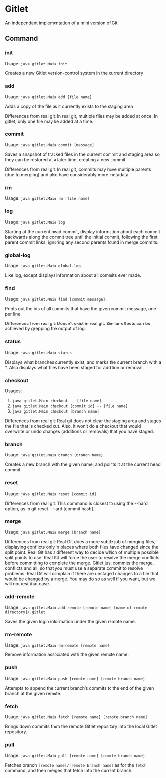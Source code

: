 # Gitlet
An independant implementation of a mini version of Git

## Command

### init

Usage: `java gitlet.Main init`

Creates a new Gitlet version-control system in the current directory

### add

Usage: `java gitlet.Main add [file name]`

Adds a copy of the file as it currently exists to the staging area

Differences from real git: In real git, multiple files may be added at once. In gitlet, only one file may be added at a time.

### commit

Usage: `java gitlet.Main commit [message]`

Saves a snapshot of tracked files in the current commit and staging area so they can be restored at a later time, creating a new commit.

Differences from real git: In real git, commits may have multiple parents (due to merging) and also have considerably more metadata.

### rm

Usage: `java gitlet.Main rm [file name]`

### log

Usage: `java gitlet.Main log`

Starting at the current head commit, display information about each commit backwards along the commit tree until the initial commit, following the first parent commit links, ignoring any second parents found in merge commits.

### global-log

Usage: `java gitlet.Main global-log`

Like log, except displays information about all commits ever made. 

### find

Usage: `java gitlet.Main find [commit message]`

Prints out the ids of all commits that have the given commit message, one per line.

Differences from real git: Doesn’t exist in real git. Similar effects can be achieved by grepping the output of log.

### status

Usage: `java gitlet.Main status`

Displays what branches currently exist, and marks the current branch with a *. Also displays what files have been staged for addition or removal.

### checkout

Usages:
1. `java gitlet.Main checkout -- [file name]`
2. `java gitlet.Main checkout [commit id] -- [file name]`
3. `java gitlet.Main checkout [branch name]`

Differences from real git: Real git does not clear the staging area and stages the file that is checked out. Also, it won’t do a checkout that would overwrite or undo changes (additions or removals) that you have staged.

### branch

Usage: `java gitlet.Main branch [branch name]`

Creates a new branch with the given name, and points it at the current head commit.

### reset

Usage: `java gitlet.Main reset [commit id]`

Differences from real git: This command is closest to using the --hard option, as in git reset --hard [commit hash].

### merge

Usage: `java gitlet.Main merge [branch name]`

Differences from real git:
Real Git does a more subtle job of merging files, displaying conflicts only in places where both files have changed since the split point.
Real Git has a different way to decide which of multiple possible split points to use.
Real Git will force the user to resolve the merge conflicts before committing to complete the merge. Gitlet just commits the merge, conflicts and all, so that you must use a separate commit to resolve problems.
Real Git will complain if there are unstaged changes to a file that would be changed by a merge. You may do so as well if you want, but we will not test that case.

### add-remote

Usage: `java gitlet.Main add-remote [remote name] [name of remote directory]/.gitlet`

Saves the given login information under the given remote name.

### rm-remote

Usage: `java gitlet.Main rm-remote [remote name]`

Remove information associated with the given remote name.

### push

Usage: `java gitlet.Main push [remote name] [remote branch name]`

Attempts to append the current branch’s commits to the end of the given branch at the given remote.

### fetch

Usage: `java gitlet.Main fetch [remote name] [remote branch name]`

Brings down commits from the remote Gitlet repository into the local Gitlet repository.

### pull

Usage: `java gitlet.Main pull [remote name] [remote branch name]`

Fetches branch `[remote name]/[remote branch name]` as for the `fetch` command, and then merges that fetch into the current branch.

